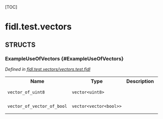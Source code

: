 [TOC]

# fidl.test.vectors




## **STRUCTS**

### ExampleUseOfVectors {#ExampleUseOfVectors}
*Defined in [fidl.test.vectors/vectors.test.fidl](https://fuchsia.googlesource.com/fuchsia/+/master/vectors.test.fidl#7)*



<table>
    <tr><th>Name</th><th>Type</th><th>Description</th><th>Default</th></tr><tr id="ExampleUseOfVectors.vector_of_uint8">
            <td><code>vector_of_uint8</code></td>
            <td>
                <code>vector&lt;uint8&gt;</code>
            </td>
            <td></td>
            <td>No default</td>
        </tr><tr id="ExampleUseOfVectors.vector_of_vector_of_bool">
            <td><code>vector_of_vector_of_bool</code></td>
            <td>
                <code>vector&lt;vector&lt;bool&gt;&gt;</code>
            </td>
            <td></td>
            <td>No default</td>
        </tr>
</table>













